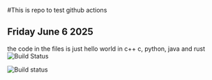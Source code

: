 #This is repo to test github actions
## Friday June 6 2025
the code in the files is just hello world in c++ c, python, java and rust
</br>
![Build Status](https://github.com/TylerEvans-Dev/GitHubActions/actions/workflows/test.yml/badge.svg)

![Build status](https://github.com/TylerEvans-Dev/GitHubActions/actions/workflows/test.yaml/badge.svg)
